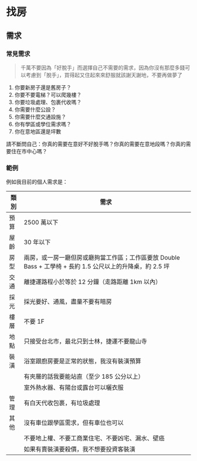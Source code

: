 # 找房

## 需求

### 常見需求

> 千萬不要因為「好脫手」而選擇自己不需要的需求，因為你沒有那麼多錢可以考慮到「脫手」，買得起又住起來來舒服就該謝天謝地，不要再做夢了

1. 你要新房子還是舊房子？
1. 你要不要電梯？可以爬幾樓？
1. 你要垃圾處理、包裹代收嗎？
1. 你需要什麼公設？
1. 你需要什麼交通設施？
1. 你有學區或學位需求嗎？
1. 你在意地區還是坪數

請不斷問自己：你真的需要在意好不好脫手嗎？你真的需要在意地段嗎？你真的需要住在市中心嗎？

### 範例

例如我目前的個人需求是：

|類別|需求|
|---|---|
|預算 |2500 萬以下 |
|屋齡 |30 年以下 |	
|房型 |兩房，或一房一廳但房或廳夠當工作區；工作區要放 Double Bass + 工學椅 + 長約 1.5 公尺以上的升降桌，約 2.5 坪 |
|交通 |離捷運路程小於等於 12 分鐘（走路距離 1km 以內） |			
|採光 |採光要好、通風，盡量不要有暗房 |	
|樓層 |不要 1F |
|地點 | 只接受台北市，最北只到士林，捷運不要龍山寺 |			
|裝潢 | 浴室跟廚房要是正常的狀態，我沒有裝潢預算 |			
| | 有夾層的話我要能站直（至少 185 公分以上） |			
| | 室外熱水器、有陽台或露台可以曬衣服 |
|管理 | 有白天代收包裹，有垃圾處理 |
|其他 | 沒有車位跟學區需求，但有車位也可以 |		
|	|不要地上權、不要工商業住宅、不要凶宅、漏水、壁癌 |				
|	|如果有賣裝潢要殺價，我不想要投資客裝潢 |
